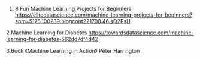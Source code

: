 1. 8 Fun Machine Learning Projects for Beginners 
https://elitedatascience.com/machine-learning-projects-for-beginners?spm=5176.100239.blogcont221708.46.sQ2PsH

2.Machine Learning for Diabetes 
https://towardsdatascience.com/machine-learning-for-diabetes-562dd7df4d42

3.Book 《Machine Learning in Action》 Peter Harrington
